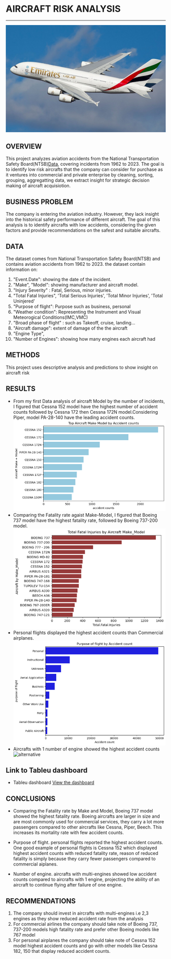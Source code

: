 # AIRCRAFT RISK ANALYSIS
***
![alternative](./images/aero.jpg)
## OVERVIEW
This project analyzes aviation accidents from the National Transportation Safety Board(NTSB)[Data](https://www.kaggle.com/datasets/khsamaha/aviation-accident-database-synopses), covering incidents from 1962 to 2023. The goal is to identify low risk aircrafts that the company can consider for purchase as it ventures into commercial and private enterprise by cleaning, sorting, grouping, aggregatting data, we extract insight for strategic decision making of aircraft acquisiotion.

## BUSINESS PROBLEM
The company is entering the aviation industry. However, they lack insight into the historical safety performance of different aircraft. The goal of this analysis is to identify aircrafts with low accidents, considering the given factors and provide recommendations on the safest and suitable aircrafts.

## DATA
The dataset comes from National Transportation Safety Board(NTSB) and contains aviation accidents from 1962 to 2023. the dataset contain information on:

1. "Event.Date": showing the date of the incident.
2. "Make", "Model": showing manufacturer and aircraft model.
3. "Injury Severity" : Fatal, Serious, minor injuries.
4. "Total Fatal Injuries", 'Total Serious Injuries', 'Total Minor Injuries', 'Total Uninjered'
5. "Purpose of flight": Purpose such as business, personal
6. "Weather condition": Representing the Instrument and Visual Meteorogical Conditions(IMC,VMC)
7. "Broad phase of flight" : such as Takeoff, cruise, landing...
8. "Aircraft damage": extent of damage of the the aircraft
9. "Engine Type",
10. "Number of Engines": showing how many engines each aircraft had

## METHODS
This project uses descriptive analysis and predictions to show insight on aircraft risk

## RESULTS
* From my first Data analysis of aircraft Model by the number of incidents, I figured that Cessna 152 model have the highest number of accident counts
followed by Cessna 172 then Cessna 172N model.Considering Piper, model PA-28-140 have the leading accident counts.
![alternative](./images/modelsbyaccident.png)
* Comparing the Fatality rate agaist Make-Model, I figured that Boeing 737 model have the highest fatality rate, followed by Boeing 737-200 model.
![alternative](./images/fatalityrate.png)
* Personal flights displayed the highest accident counts than Commercial airplanes.
![alternative](./images/purposeofflight.png)
* Aircrafts with 1 number of engine showed the highest accident counts
![alternative](./images/numberofengines.png)

## Link to Tableu dashboard
* Tableu dashboard [View the dashboard](https://public.tableau.com/app/profile/meshack.mboya/viz/AviationAccidentsDataAnalysis_17511174111600/AicraftAccidentsAnalysis)

## CONCLUSIONS
* Comparing the Fatality rate by Make and Model, Boeing 737 model showed the highest fatality rate. Boeing aircrafts are larger in size and are most commonly used for commercial services, they carry a lot more passengers compared to other aircrafts like Cessna, Piper, Beech. This increases its mortality rate with few accident counts.

* Purpose of flight. personal flights reported the highest accident counts. One good example of personal flights is Cessna 152 which displayed highest accident counts with reduced fatality rate, reason of reduced fatality is simply because they carry fewer passengers compared to commercial aiplanes.

* Number of engine. aircrafts with multi-engines showed low accident counts compared to aircrafts with 1 engine, projecting the ability of an aircraft to continue flying after failure of one engine.

## RECOMMENDATIONS
1. The company should invest in aircrafts with multi-engines i.e 2,3 engines as they show reduced accident rate from the analysis
2. For commercial airlines the company should take note of Boeing 737, 737-200 models high fatality rate and prefer other Boeing models like 767 model 
3. For personal airplanes the company should take note of Cessna 152 model highest accident counts and go with other models like Cessna 182, 150 that display reduced accident counts.